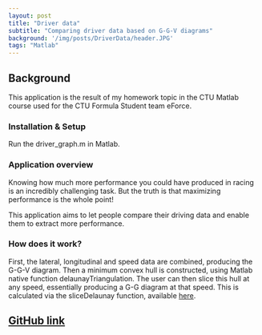 ```yaml
---
layout: post
title: "Driver data"
subtitle: "Comparing driver data based on G-G-V diagrams"
background: '/img/posts/DriverData/header.JPG'
tags: "Matlab"
---
```

## Background

This application is the result of my homework topic in the CTU Matlab course used for the CTU Formula Student team eForce.

### Installation & Setup

Run the driver_graph.m in Matlab.

### Application overview

Knowing how much more performance you could have produced in racing is an incredibly challenging task. But the truth is that maximizing performance is the whole point!

This application aims to let people compare their driving data and enable them to extract more performance.

### How does it work?

First, the lateral, longitudinal and speed data are combined, producing the G-G-V diagram. Then a minimum convex hull is constructed, using Matlab native function delaunayTriangulation. The user can then slice this hull at any speed, essentially producing a G-G diagram at that speed. This is calculated via the sliceDelaunay function, available [here](https://www.mathworks.com/matlabcentral/fileexchange/56536-slicedelaunay).

## [GitHub link](https://github.com/zdenduk/DriverData)

